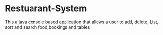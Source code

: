 # Restuarant-System
This a java console based application that allows a user to add, delete, List, sort and search food,bookings and tables

